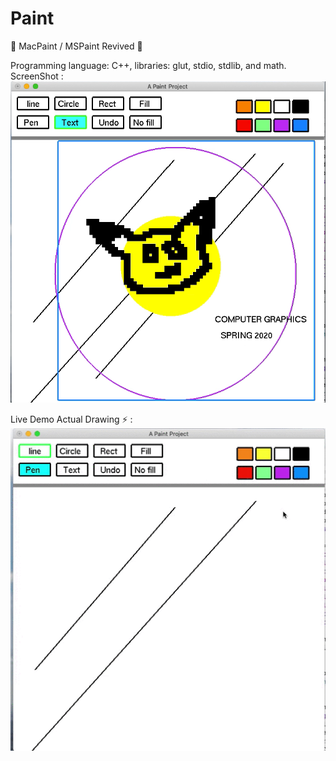 # Paint
🎨 MacPaint / MSPaint Revived 🚀

Programming language: C++, libraries: glut, stdio, stdlib, and
math.
ScreenShot : 
![Paint tool Demo](https://github.com/Helloessam/Paint-tool/blob/master/Paint%20Project.png)


Live Demo Actual Drawing ⚡️ : 
![Paint tool Demo](https://github.com/Helloessam/Paint-tool/blob/master/Paint%20Project.gif)
